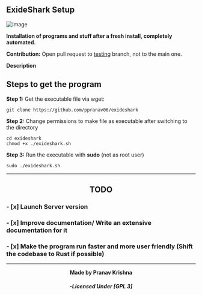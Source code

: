##                    <strong>   ExideShark Setup</strong>

![image](https://user-images.githubusercontent.com/93813737/172992710-a47f54a9-16f7-4839-8634-bd9570103282.png)


  **Installation  of programs and stuff after a fresh install, completely automated.**  

**Contribution:** Open pull request to [testing](https://github.com/ppranav06/exideshark/tree/testing) branch, not to the main one.

**Description**

## Steps to get the program

**Step 1:** Get the executable file via wget:

    git clone https://github.com/ppranav06/exideshark

**Step 2:** Change permissions to make file as executable after switching to the directory

    cd exideshark
    chmod +x ./exideshark.sh

**Step 3:** Run the executable with **sudo** (not as root user)

    sudo ./exideshark.sh
    
    
   
   
   -----------
   

### <h2 align="center">TODO</h2> 


###  - [x]   Launch Server version 

###  - [x]  Improve documentation/ Write an extensive documentation for it 

###  - [x]  Make the program run faster and more user friendly (Shift the codebase to Rust if possible)


   -----------
    
    
<div align="center">
 <strong>Made by Pranav Krishna</strong> 
</div>



<div align="center">
<h5> -Licensed Under [GPL 3]</h5> </div> 


    
    
    
    
  
    
